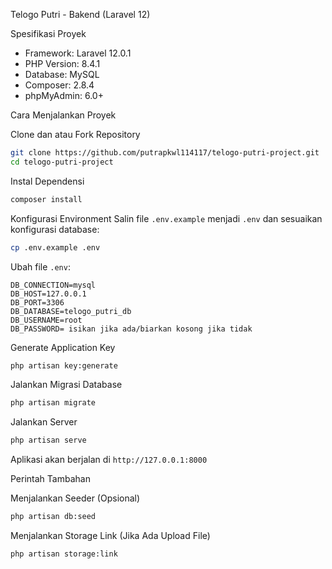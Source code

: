 Telogo Putri - Bakend (Laravel 12)

Spesifikasi Proyek
- Framework: Laravel 12.0.1
- PHP Version: 8.4.1
- Database: MySQL
- Composer: 2.8.4
- phpMyAdmin: 6.0+

Cara Menjalankan Proyek

Clone dan atau Fork Repository
```sh
git clone https://github.com/putrapkwl114117/telogo-putri-project.git
cd telogo-putri-project
```

Instal Dependensi
```sh
composer install
```

Konfigurasi Environment
Salin file `.env.example` menjadi `.env` dan sesuaikan konfigurasi database:
```sh
cp .env.example .env
```

Ubah file `.env`:
```
DB_CONNECTION=mysql
DB_HOST=127.0.0.1
DB_PORT=3306
DB_DATABASE=telogo_putri_db
DB_USERNAME=root
DB_PASSWORD= isikan jika ada/biarkan kosong jika tidak
```

 Generate Application Key
```sh
php artisan key:generate
```

Jalankan Migrasi Database
```sh
php artisan migrate
```

Jalankan Server
```sh
php artisan serve
```
Aplikasi akan berjalan di `http://127.0.0.1:8000`

Perintah Tambahan

Menjalankan Seeder (Opsional)
```sh
php artisan db:seed
```

Menjalankan Storage Link (Jika Ada Upload File)
```sh
php artisan storage:link
```



